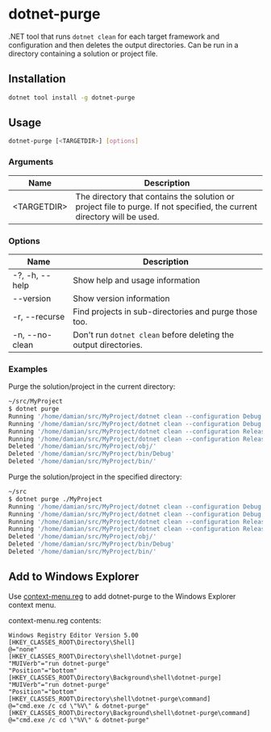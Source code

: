 # dotnet-purge

.NET tool that runs `dotnet clean` for each target framework and configuration and then deletes the output directories.
Can be run in a directory containing a solution or project file.

## Installation

```bash
dotnet tool install -g dotnet-purge
```

## Usage

```bash
dotnet-purge [<TARGETDIR>] [options]
```

### Arguments

Name  | Description
------|------------------------------------------------
&lt;TARGETDIR&gt;  |The directory that contains the solution or project file to purge. If not specified, the current directory will be used.

### Options

Name  | Description
------|------------------------------------------------
-?, -h, --help | Show help and usage information
--version | Show version information
-r, --recurse | Find projects in sub-directories and purge those too.
-n, --no-clean | Don't run `dotnet clean` before deleting the output directories.

### Examples

Purge the solution/project in the current directory:

```bash
~/src/MyProject
$ dotnet purge
Running '/home/damian/src/MyProject/dotnet clean --configuration Debug --framework net8.0'... done!
Running '/home/damian/src/MyProject/dotnet clean --configuration Debug --framework net9.0'... done!
Running '/home/damian/src/MyProject/dotnet clean --configuration Release --framework net8.0'... done!
Running '/home/damian/src/MyProject/dotnet clean --configuration Release --framework net9.0'... done!
Deleted '/home/damian/src/MyProject/obj/'
Deleted '/home/damian/src/MyProject/bin/Debug'
Deleted '/home/damian/src/MyProject/bin/'
```

Purge the solution/project in the specified directory:

```bash
~/src
$ dotnet purge ./MyProject
Running '/home/damian/src/MyProject/dotnet clean --configuration Debug --framework net8.0'... done!
Running '/home/damian/src/MyProject/dotnet clean --configuration Debug --framework net9.0'... done!
Running '/home/damian/src/MyProject/dotnet clean --configuration Release --framework net8.0'... done!
Running '/home/damian/src/MyProject/dotnet clean --configuration Release --framework net9.0'... done!
Deleted '/home/damian/src/MyProject/obj/'
Deleted '/home/damian/src/MyProject/bin/Debug'
Deleted '/home/damian/src/MyProject/bin/'
```

## Add to Windows Explorer

Use [context-menu.reg](/context-menu.reg) to add dotnet-purge to the Windows Explorer context menu.

context-menu.reg contents:

```
Windows Registry Editor Version 5.00
[HKEY_CLASSES_ROOT\Directory\Shell]
@="none"
[HKEY_CLASSES_ROOT\Directory\shell\dotnet-purge]
"MUIVerb"="run dotnet-purge"
"Position"="bottom"
[HKEY_CLASSES_ROOT\Directory\Background\shell\dotnet-purge]
"MUIVerb"="run dotnet-purge"
"Position"="bottom"
[HKEY_CLASSES_ROOT\Directory\shell\dotnet-purge\command]
@="cmd.exe /c cd \"%V\" & dotnet-purge"
[HKEY_CLASSES_ROOT\Directory\Background\shell\dotnet-purge\command]
@="cmd.exe /c cd \"%V\" & dotnet-purge"
```